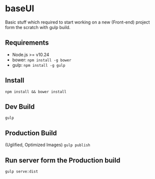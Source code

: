baseUI
======

Basic stuff which required to start working on a new (Front-end) project form the scratch with gulp build.

Requirements
--
 - Node.js >= v10.24
 - bower: `npm install -g bower`
 - gulp: `npm install -g gulp`

Install
--
`npm install && bower install`

Dev Build
--
`gulp`

Production Build
--
(Uglified, Optimized Images)
`gulp publish`

Run server form the Production build
--
`gulp serve:dist`
